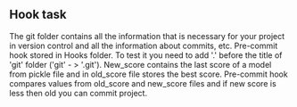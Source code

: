 ## Hook task

The git folder contains all the information that is necessary for your project in version control and all the information about commits, etc. 
Pre-commit hook stored in Hooks folder. To test it you need to add '.' before the title of 'git' folder ('git' - > '.git').
New_score contains the last score of a model from pickle file and in old_score file stores the best score.
Pre-commit hook compares values from old_score and new_score files and if new score is less then old you can commit project.
